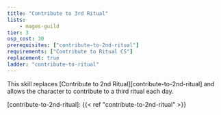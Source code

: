 ```yaml
---
title: "Contribute to 3rd Ritual"
lists:
    - mages-guild
tier: 3
osp_cost: 30
prerequisites: ["contribute-to-2nd-ritual"]
requirements: ["Contribute to Ritual CS"]
replacement: true
ladder: "contribute-to-ritual"
---
```

This skill replaces [Contribute to 2nd Ritual][contribute-to-2nd-ritual] and allows the character to contribute to a third ritual each day.

[contribute-to-2nd-ritual]: {{< ref "contribute-to-2nd-ritual" >}}